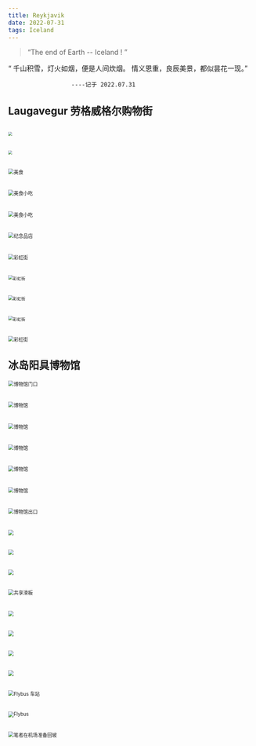 ```yaml
---
title: Reykjavik
date: 2022-07-31
tags: Iceland
---
```



> “The end of Earth -- Iceland ! ”

“ 千山积雪，灯火如烟，便是人间炊烟。 
  情义恩重，良辰美景，都似昙花一现。”

                      ----记于 2022.07.31

## Laugavegur 劳格威格尔购物街

##

<img src="20220731/20220731-2.jpg" alt=" " style="zoom:50%;" />



##

<img src="20220731/20220731-3.jpg" alt=" " style="zoom:50%;" />



##

<img src="20220731/20220731-20.jpg" alt="美食 " style="zoom:70%;" />



##

<img src="20220731/20220731-1.jpg" alt="美食小吃" style="zoom:70%;" />

##

<img src="20220731/20220731-21.jpg" alt="美食小吃" style="zoom:70%;" />



##

<img src="20220731/20220731-4.jpg" alt="纪念品店 " style="zoom:70%;" />



##

<img src="20220731/20220731-5.jpg" alt="彩虹街" style="zoom:70%;" />



##

<img src="20220731/20220731-6.jpg" alt="彩虹街" style="zoom:60%;" />



##

<img src="20220731/20220731-7.jpg" alt="彩虹街" style="zoom:60%;" />



##

<img src="20220731/20220731-18.jpg" alt="彩虹街" style="zoom:60%;" />



##

<img src="20220731/20220731-19.jpg" alt="彩虹街" style="zoom:70%;" />




## 冰岛阳具博物馆

<img src="20220731/20220731-8.jpg" alt="博物馆门口" style="zoom:70%;" />



##

<img src="20220731/20220731-9.jpg" alt="博物馆" style="zoom:70%;" />



##

<img src="20220731/20220731-10.jpg" alt="博物馆" style="zoom:70%;" />



##

<img src="20220731/20220731-11.jpg" alt="博物馆" style="zoom:70%;" />



##

<img src="20220731/20220731-12.jpg" alt="博物馆" style="zoom:70%;" />



##

<img src="20220731/20220731-13.jpg" alt="博物馆" style="zoom:70%;" />



##

<img src="20220731/20220731-14.jpg" alt="博物馆出口" style="zoom:70%;" />



##

<img src="20220731/20220731-15.jpg" alt=" " style="zoom:70%;" />



##

<img src="20220731/20220731-16.jpg" alt=" " style="zoom:70%;" />



##

<img src="20220731/20220731-17.jpg" alt=" " style="zoom:70%;" />



##

<img src="20220731/20220731-22.jpg" alt="共享滑板" style="zoom:70%;" />



##

<img src="20220731/20220731-23.jpg" alt=" " style="zoom:70%;" />



##

<img src="20220731/20220731-24.jpg" alt=" " style="zoom:70%;" />

##

<img src="20220731/20220731-25.jpg" alt=" " style="zoom:70%;" />



##

<img src="20220731/20220731-26.jpg" alt=" " style="zoom:70%;" />

##

<img src="20220731/20220731-27.jpg" alt="Flybus 车站" style="zoom:70%;" />



##

<img src="20220731/20220731-28.jpg" alt="Flybus" style="zoom:70%;" />

##

<img src="20220731/20220731-29.jpg" alt="笔者在机场准备回坡" style="zoom:70%;" />




  

​             

